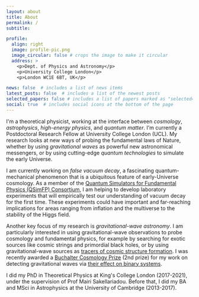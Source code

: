 ```yaml
---
layout: about
title: About
permalink: /
subtitle: 

profile:
  align: right
  image: profile-pic.png
  image_circular: false # crops the image to make it circular
  address: >
    <p>Dept. of Physics and Astronomy</p>
    <p>University College London</p>
    <p>London WC1E 6BT, UK</p>

news: false  # includes a list of news items
latest_posts: false  # includes a list of the newest posts
selected_papers: false # includes a list of papers marked as "selected={true}"
social: true  # includes social icons at the bottom of the page
---
```


I'm a theoretical physicist, working at the interface between <em>cosmology</em>, <em>astrophysics</em>, <em>high-energy physics</em>, and <em>quantum matter</em>. I'm currently a Postdoctoral Research Fellow at University College London (UCL). My research looks at new ways of probing the fundamental laws of Nature, whether by using <em>gravitational waves</em> as powerful new astronomical messengers, or by using cutting-edge <em>quantum technologies</em> to simulate the early Universe.

I am currently working on <em>false vacuum decay</em>, a fascinating quantum-mechanical phenomenon that is a ubiquitous feature of early-Universe cosmology. As a member of the [Quantum Simulators for Fundamental Physics (QSimFP) Consortium](https://qsimfp.org/), I am helping to develop laboratory experiments that will empirically test our understanding of vacuum decay for the first time. These experiments could have important and far-reaching implications for areas ranging from inflation and the multiverse to the stability of the Higgs field.

Another key focus of my research is <em>gravitational-wave astronomy</em>. I am particularly interested in using gravitational-wave observations to probe cosmology and fundamental physics, for example by searching for exotic sources like cosmic strings and primordial black holes, or by using gravitational-wave sources as [tracers of cosmic structure formation](https://inspirehep.net/literature/2127416). I was recently awarded a [Buchalter Cosmology Prize](http://www.buchaltercosmologyprize.org/) (2nd prize) for my work on detecting gravitational waves via [their effect on binary systems](https://journals.aps.org/prl/abstract/10.1103/PhysRevLett.128.101103).

I did my PhD in Theoretical Physics at King's College London (2017-2021), under the supervision of Prof Mairi Sakellariadou. Before that, I did my BA and MSci in Astrophysics at the University of Cambridge (2013-2017).
